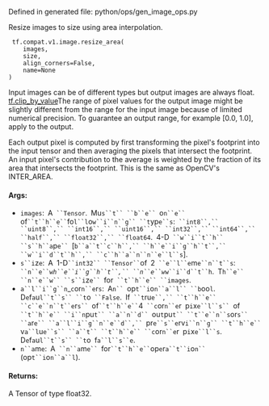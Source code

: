 
Defined in generated file: python/ops/gen_image_ops.py

Resize images to size using area interpolation.

```
 tf.compat.v1.image.resize_area(
    images,
    size,
    align_corners=False,
    name=None
)
```

Input images can be of different types but output images are always float.
[tf.clip_by_value](https://www.tensorflow.org/api_docs/python/tf/clip_by_value)The range of pixel values for the output image might be slightly different from the range for the input image because of limited numerical precision. To guarantee an output range, for example [0.0, 1.0], apply  to the output.


Each output pixel is computed by first transforming the pixel's footprint into the input tensor and then averaging the pixels that intersect the footprint. An input pixel's contribution to the average is weighted by the fraction of its area that intersects the footprint. This is the same as OpenCV's INTER_AREA.
#### Args:
- `images`:` `A` ``Tensor`.` `Mu`s``t`` ``b``e`` `o`n``e`` `of` ``t``h``e`` `fo`l``l`o`w``i``n``g`` ``t`yp`e``s`:` ``int8``,`` ``uint8``,`` ``int16``,`` ``uint16``,`` ``int32``,`` ``int64``,`` ``half``,`` ``float32``,`` ``float64`.` `4-D` ``w``i``t``h`` ``s``h``a`p`e`` `[`b``a``t``c``h``,`` ``h``e``i``g``h``t``,`` ``w``i``d``t``h``,`` ``c``h``a``n``n``e``l``s`].
- `s``i`z`e`:` `A` `1-D` ``int32`` ``Tensor`` `of` `2` ``e``l``e`m`e``n``t``s`:` ``n``e``w`_`h``e``i``g``h``t``,`` ``n``e``w`_`w``i``d``t``h`.` `T`h``e`` ``n``e``w`` ``s``i`z`e`` `for` ``t``h``e`` ``images`.
- `a``l``i``g``n`_`c`or`n``e`r`s`:` `A`n`` `op`t``i`o`n``a``l`` ``b`oo`l`.` `D`e`f`a`u`l``t``s`` ``t`o` ``False`.` `If` ``t`ru`e``,`` ``t``h``e`` ``c``e``n``t``e`r`s`` `of` ``t``h``e`` `4` ``c`or`n``e`r` `p`i`x`e``l``s`` `of` ``t``h``e`` ``i``n`pu`t`` ``a``n``d`` `ou`t`pu`t`` ``t``e``n``s`or`s`` ``a`r`e`` ``a``l``i``g``n``e``d``,`` `pr`e``s``e`rv`i``n``g`` ``t``h``e`` `v`a``l`u`e``s`` ``a``t`` ``t``h``e`` ``c`or`n``e`r` `p`i`x`e``l``s`.` `D`e`f`a`u`l``t``s`` ``t`o` `f`a``l``s``e`.
- `n``a`m`e`:` `A` ``n``a`m`e`` `for` ``t``h``e`` `op`e`r`a``t``i`o`n`` `(op`t``i`o`n``a``l`).
#### Returns:

A Tensor of type float32.
